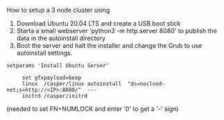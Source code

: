 How to setup a 3 node cluster using



1. Download Ubuntu 20.04 LTS and create a USB boot stick
2. Starta a small webserver 'python3 -m http.server 8080' to publish the data in the autoinstall directory
3. Boot the server and halt the installer and change the Grub to use autoinstall settings.

~~~
setparams 'Install Ubuntu Server'

     set gfxpayload=keep
     linux  /casper/linux autoinstall  "ds=nocloud-net;s=http://<IP>:8080/"  ---
     initrd /casper/initrd
~~~
(needed to set FN+NUMLOCK and enter '0' to get a '-' sign)




